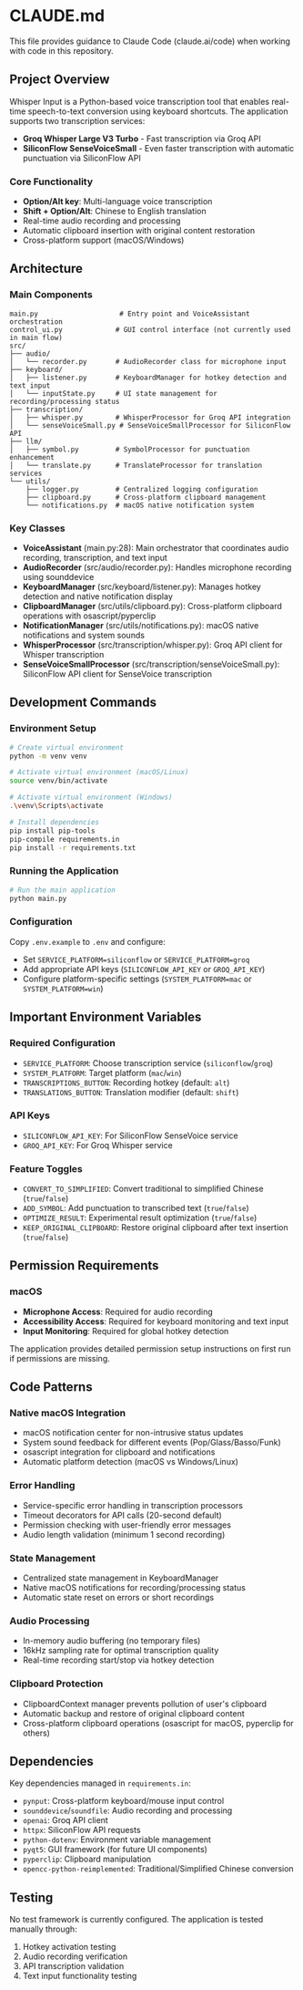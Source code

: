 # CLAUDE.md

This file provides guidance to Claude Code (claude.ai/code) when working with code in this repository.

## Project Overview

Whisper Input is a Python-based voice transcription tool that enables real-time speech-to-text conversion using keyboard shortcuts. The application supports two transcription services:

- **Groq Whisper Large V3 Turbo** - Fast transcription via Groq API
- **SiliconFlow SenseVoiceSmall** - Even faster transcription with automatic punctuation via SiliconFlow API

### Core Functionality

- **Option/Alt key**: Multi-language voice transcription
- **Shift + Option/Alt**: Chinese to English translation
- Real-time audio recording and processing
- Automatic clipboard insertion with original content restoration
- Cross-platform support (macOS/Windows)

## Architecture

### Main Components

```
main.py                    # Entry point and VoiceAssistant orchestration
control_ui.py             # GUI control interface (not currently used in main flow)
src/
├── audio/
│   └── recorder.py       # AudioRecorder class for microphone input
├── keyboard/
│   ├── listener.py       # KeyboardManager for hotkey detection and text input
│   └── inputState.py     # UI state management for recording/processing status
├── transcription/
│   ├── whisper.py        # WhisperProcessor for Groq API integration
│   └── senseVoiceSmall.py # SenseVoiceSmallProcessor for SiliconFlow API
├── llm/
│   ├── symbol.py         # SymbolProcessor for punctuation enhancement
│   └── translate.py      # TranslateProcessor for translation services
└── utils/
    ├── logger.py         # Centralized logging configuration
    ├── clipboard.py      # Cross-platform clipboard management
    └── notifications.py  # macOS native notification system
```

### Key Classes

- **VoiceAssistant** (main.py:28): Main orchestrator that coordinates audio recording, transcription, and text input
- **AudioRecorder** (src/audio/recorder.py): Handles microphone recording using sounddevice
- **KeyboardManager** (src/keyboard/listener.py): Manages hotkey detection and native notification display
- **ClipboardManager** (src/utils/clipboard.py): Cross-platform clipboard operations with osascript/pyperclip
- **NotificationManager** (src/utils/notifications.py): macOS native notifications and system sounds
- **WhisperProcessor** (src/transcription/whisper.py): Groq API client for Whisper transcription
- **SenseVoiceSmallProcessor** (src/transcription/senseVoiceSmall.py): SiliconFlow API client for SenseVoice transcription

## Development Commands

### Environment Setup

```bash
# Create virtual environment
python -m venv venv

# Activate virtual environment (macOS/Linux)
source venv/bin/activate

# Activate virtual environment (Windows)
.\venv\Scripts\activate

# Install dependencies
pip install pip-tools
pip-compile requirements.in
pip install -r requirements.txt
```

### Running the Application

```bash
# Run the main application
python main.py
```

### Configuration

Copy `.env.example` to `.env` and configure:

- Set `SERVICE_PLATFORM=siliconflow` or `SERVICE_PLATFORM=groq`
- Add appropriate API keys (`SILICONFLOW_API_KEY` or `GROQ_API_KEY`)
- Configure platform-specific settings (`SYSTEM_PLATFORM=mac` or `SYSTEM_PLATFORM=win`)

## Important Environment Variables

### Required Configuration

- `SERVICE_PLATFORM`: Choose transcription service (`siliconflow`/`groq`)
- `SYSTEM_PLATFORM`: Target platform (`mac`/`win`)
- `TRANSCRIPTIONS_BUTTON`: Recording hotkey (default: `alt`)
- `TRANSLATIONS_BUTTON`: Translation modifier (default: `shift`)

### API Keys

- `SILICONFLOW_API_KEY`: For SiliconFlow SenseVoice service
- `GROQ_API_KEY`: For Groq Whisper service

### Feature Toggles

- `CONVERT_TO_SIMPLIFIED`: Convert traditional to simplified Chinese (`true`/`false`)
- `ADD_SYMBOL`: Add punctuation to transcribed text (`true`/`false`)
- `OPTIMIZE_RESULT`: Experimental result optimization (`true`/`false`)
- `KEEP_ORIGINAL_CLIPBOARD`: Restore original clipboard after text insertion (`true`/`false`)

## Permission Requirements

### macOS

- **Microphone Access**: Required for audio recording
- **Accessibility Access**: Required for keyboard monitoring and text input
- **Input Monitoring**: Required for global hotkey detection

The application provides detailed permission setup instructions on first run if permissions are missing.

## Code Patterns

### Native macOS Integration

- macOS notification center for non-intrusive status updates
- System sound feedback for different events (Pop/Glass/Basso/Funk)
- osascript integration for clipboard and notifications
- Automatic platform detection (macOS vs Windows/Linux)

### Error Handling

- Service-specific error handling in transcription processors
- Timeout decorators for API calls (20-second default)
- Permission checking with user-friendly error messages
- Audio length validation (minimum 1 second recording)

### State Management

- Centralized state management in KeyboardManager
- Native macOS notifications for recording/processing status
- Automatic state reset on errors or short recordings

### Audio Processing

- In-memory audio buffering (no temporary files)
- 16kHz sampling rate for optimal transcription quality
- Real-time recording start/stop via hotkey detection

### Clipboard Protection

- ClipboardContext manager prevents pollution of user's clipboard
- Automatic backup and restore of original clipboard content
- Cross-platform clipboard operations (osascript for macOS, pyperclip for others)

## Dependencies

Key dependencies managed in `requirements.in`:

- `pynput`: Cross-platform keyboard/mouse input control
- `sounddevice`/`soundfile`: Audio recording and processing
- `openai`: Groq API client
- `httpx`: SiliconFlow API requests
- `python-dotenv`: Environment variable management
- `pyqt5`: GUI framework (for future UI components)
- `pyperclip`: Clipboard manipulation
- `opencc-python-reimplemented`: Traditional/Simplified Chinese conversion

## Testing

No test framework is currently configured. The application is tested manually through:

1. Hotkey activation testing
2. Audio recording verification
3. API transcription validation
4. Text input functionality testing
